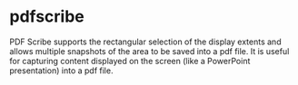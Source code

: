 # pdfscribe
PDF Scribe supports the rectangular selection of the display extents and allows multiple snapshots of the area to be saved into a pdf file. It is useful for capturing content displayed on the screen (like a PowerPoint presentation) into a pdf file.
